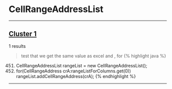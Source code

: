 # CellRangeAddressList

***

## [Cluster 1](./1)
1 results
> test that we get the same value as excel and , for 
{% highlight java %}
451. CellRangeAddressList rangeList = new CellRangeAddressList();
471.   for(CellRangeAddress crA:rangeListForColumns.get(0)) rangeList.addCellRangeAddress(crA);
{% endhighlight %}

***


